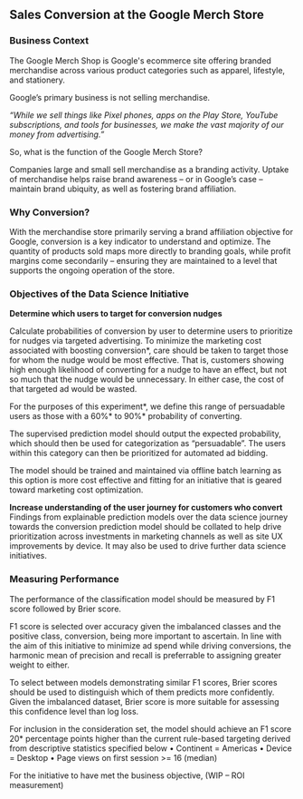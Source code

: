 ## Sales Conversion at the Google Merch Store

### Business Context

The Google Merch Shop is Google's ecommerce site offering branded merchandise across various product categories such as apparel, lifestyle, and stationery. 

Google’s primary business is not selling merchandise.

_“While we sell things like Pixel phones, apps on the Play Store, YouTube subscriptions, and tools for businesses, we make the vast majority of our money from advertising.”_

So, what is the function of the Google Merch Store? 

Companies large and small sell merchandise as a branding activity. Uptake of merchandise helps raise brand awareness – or in Google’s case – maintain brand ubiquity, as well as fostering brand affiliation. 

### Why Conversion? 
With the merchandise store primarily serving a brand affiliation objective for Google, conversion is a key indicator to understand and optimize. The quantity of products sold maps more directly to branding goals, while profit margins come secondarily – ensuring they are maintained to a level that supports the ongoing operation of the store. 

### Objectives of the Data Science Initiative
**Determine which users to target for conversion nudges** 

Calculate probabilities of conversion by user to determine users to prioritize for nudges via targeted advertising. To minimize the marketing cost associated with boosting conversion*, care should be taken to target those for whom the nudge would be most effective. That is, customers showing high enough likelihood of converting for a nudge to have an effect, but not so much that the nudge would be unnecessary. In either case, the cost of that targeted ad would be wasted. 

For the purposes of this experiment*, we define this range of persuadable users as those with a 60%* to 90%* probability of converting. 

The supervised prediction model should output the expected probability, which should then be used for categorization as “persuadable”. The users within this category can then be prioritized for automated ad bidding.  

The model should be trained and maintained via offline batch learning as this option is more cost effective and fitting for an initiative that is geared toward marketing cost optimization.  

**Increase understanding of the user journey for customers who convert**
Findings from explainable prediction models over the data science journey towards the conversion prediction model should be collated to help drive prioritization across investments in marketing channels as well as site UX improvements by device. It may also be used to drive further data science initiatives. 

### Measuring Performance
The performance of the classification model should be measured by F1 score followed by Brier score. 

F1 score is selected over accuracy given the imbalanced classes and the positive class, conversion, being more important to ascertain. In line with the aim of this initiative to minimize ad spend while driving conversions, the harmonic mean of precision and recall is preferrable to assigning greater weight to either. 

To select between models demonstrating similar F1 scores, Brier scores should be used to distinguish which of them predicts more confidently. Given the imbalanced dataset, Brier score is more suitable for assessing this confidence level than log loss. 

For inclusion in the consideration set, the model should achieve an F1 score 20* percentage points higher than the current rule-based targeting derived from descriptive statistics specified below
•	Continent = Americas
•	Device = Desktop
•	Page views on first session >= 16 (median)

For the initiative to have met the business objective, (WIP – ROI measurement)





